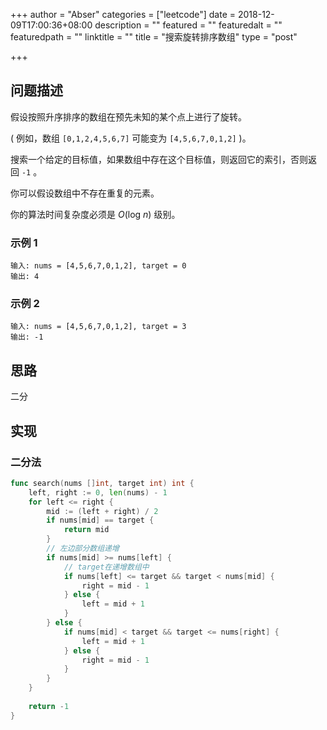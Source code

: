 +++
author = "Abser"
categories = ["leetcode"]
date = 2018-12-09T17:00:36+08:00
description = ""
featured = ""
featuredalt = ""
featuredpath = ""
linktitle = ""
title = "搜索旋转排序数组"
type = "post"

+++

## 问题描述

假设按照升序排序的数组在预先未知的某个点上进行了旋转。

( 例如，数组 `[0,1,2,4,5,6,7]` 可能变为 `[4,5,6,7,0,1,2]` )。

搜索一个给定的目标值，如果数组中存在这个目标值，则返回它的索引，否则返回 `-1` 。

你可以假设数组中不存在重复的元素。

你的算法时间复杂度必须是 *O*(log *n*) 级别。

### __示例 1__

```
输入: nums = [4,5,6,7,0,1,2], target = 0
输出: 4
```

### __示例 2__

```
输入: nums = [4,5,6,7,0,1,2], target = 3
输出: -1
```

## 思路
二分
## 实现

### 二分法

```go
func search(nums []int, target int) int {
    left, right := 0, len(nums) - 1
    for left <= right {
        mid := (left + right) / 2
        if nums[mid] == target {
            return mid
        }
        // 左边部分数组递增
        if nums[mid] >= nums[left] {
            // target在递增数组中
            if nums[left] <= target && target < nums[mid] {
                right = mid - 1
            } else {
                left = mid + 1
            }
        } else {
            if nums[mid] < target && target <= nums[right] {
                left = mid + 1
            } else {
                right = mid - 1
            }
        }
    }
    
    return -1
}
```
### 

